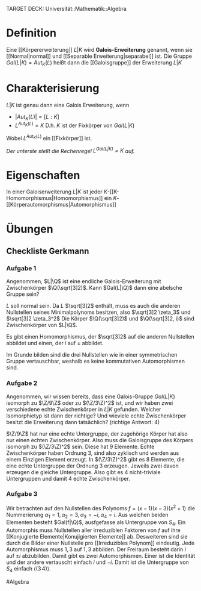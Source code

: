 TARGET DECK: Universität::Mathematik::Algebra

# Definition
Eine [[Körpererweiterung]] $L|K$ wird **Galois-Erweiterung** genannt, wenn sie [[Normal|normal]] und [[Separable Erweiterung|separabel]] ist. Die Gruppe $Gal(L|K) = Aut_K(L)$ heißt dann die [[Galoisgruppe]] der Erweiterung $L|K$

# Charakterisierung
$L|K$ ist genau dann eine Galois Erweiterung, wenn
- $|Aut_K(L)| = [L:K]$
- $L^{Aut_K(L)} = K$
D.h. $K$ ist der Fixkörper von $Gal(L|K)$


Wobei $L^{Aut_K(L)}$ ein [[Fixkörper]] ist.

*Der unterste stellt die Rechenregel $L^{Gal(L|K)} = K$ auf.*

# Eigenschaften
In einer Galoiserweiterung $L|K$ ist jeder $K$-[[K-Homomorphismus|Homomorphismus]] ein $K$-[[Körperautomorphismus|Automorphismus]]

# Übungen
## Checkliste Gerkmann
### Aufgabe 1
Angenommen, $L|\Q$ ist eine endliche Galois-Erweiterung mit Zwischenkörper $\Q(\sqrt[3]2)$. Kann $Gal(L|\Q)$ dann eine abelsche Gruppe sein?

$L$ soll normal sein. Da $L$ $\sqrt[3]2$ enthält, muss es auch die anderen Nullstellen seines Minimalpolynoms besitzen, also $\sqrt[3]2 \zeta_3$ und $\sqrt[3]2 \zeta_3^2$
Die Körper $\Q(\sqrt[3]2)$ und $\Q(\sqrt[3]2, i)$ sind Zwischenkörper von $L|\Q$.

Es gibt einen Homomorphismus, der $\sqrt[3]2$ auf die anderen Nullstellen abbildet und einen, der $i$ auf $\pm$ abbildet.

Im Grunde bilden sind die drei Nullstellen wie in einer symmetrischen Gruppe vertauschbar, weshalb es keine kommutativen Automorphismen sind.

### Aufgabe 2
Angenommen, wir wissen bereits, dass eine Galois-Gruppe $Gal(L|K)$ isomorph zu $\Z/9\Z$ oder zu $(\Z/3\Z)^2$ ist, und wir haben zwei verschiedene echte Zwischenkörper in $L|K$ gefunden. Welcher Isomorphietyp ist dann der richtige? Und wieviele echte Zwischenkörper besitzt die Erweiterung dann tatsächlich? (richtige Antwort: 4)

$\Z/9\Z$ hat nur eine echte Untergruppe, der zugehörige Körper hat also nur einen echten Zwischenkörper. Also muss die Galoisgruppe des Körpers isomorph zu $(\Z/3\Z)^2$ sein. Diese hat $9$ Elemente. Echte Zwischenkörper haben Ordnung $3$, sind also zyklisch und werden aus einem Einzigen Element erzeugt. In $(\Z/3\Z)^2$ gibt es $8$ Elemente, die eine echte Untergruppe der Ordnung $3$ erzeugen. Jeweils zwei davon erzeugen die gleiche Untergruppe. Also gibt es $4$ nicht-triviale Untergruppen und damit $4$ echte Zwischenkörper.

### Aufgabe 3
Wir betrachten auf den Nullstellen des Polynoms $f = (x-1)(x-3)(x^2+1)$ die Nummerierung $\alpha_1=1, \alpha_2=3, \alpha_3=-i, \alpha_4=i$. Aus welchen beiden Elementen besteht $Gal(f|\Q)$, ausfgefasse als Untergruppe von $S_4$.
Ein Automorphis muss Nullstellen aller irreduziblen Faktoren von $f$ auf ihre [[Konjugierte Elemente|Konujigierten Elemente]] ab. Desweiteren sind sie durch die Bilder einer Nullstelle pro [[Irreduzibles Polynom]] eindeutig. Jede Automorphismus muss $1, 3$ auf $1, 3$ abbilden. Der Freiraum besteht darin $i$ auf $\pm i$ abzubilden. Damit gibt es zwei Automorphismen. Einer ist die Identität und der andere vertauscht einfach $i$ und $-i$.
Damit ist die Untergruppe von $S_4$ einfach $\langle (3\, 4)\rangle$.


#Algebra 


